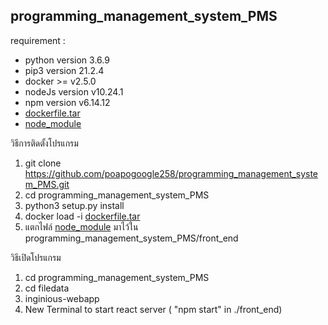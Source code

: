 ## programming_management_system_PMS


requirement :
  * python version 3.6.9
  * pip3 version 21.2.4
  * docker >= v2.5.0 
  * nodeJs version v10.24.1
  * npm version v6.14.12
  * [dockerfile.tar](https://drive.google.com/file/d/1OD7nJAjXpKkKwi1Xdcrv51x_ax1X42rp/view?usp=sharing)
  * [node_module](https://drive.google.com/file/d/1XdcYBJeQwf-01AYaSGm81bV7zCFeJLpM/view?usp=sharing)




วิธีการติดตั้งโปรแกรม
 
1. git clone https://github.com/poapogoogle258/programming_management_system_PMS.git
2. cd programming_management_system_PMS
3. python3 setup.py install
4. docker load -i [dockerfile.tar](https://drive.google.com/file/d/1OD7nJAjXpKkKwi1Xdcrv51x_ax1X42rp/view?usp=sharing)
5. แตกไฟล์ [node_module](https://drive.google.com/file/d/1XdcYBJeQwf-01AYaSGm81bV7zCFeJLpM/view?usp=sharing) มาไว้ใน programming_management_system_PMS/front_end


วิธีเปิดโปรแกรม

1. cd programming_management_system_PMS
2. cd filedata
3. inginious-webapp
4. New Terminal to start react server ( "npm start" in ./front_end)

